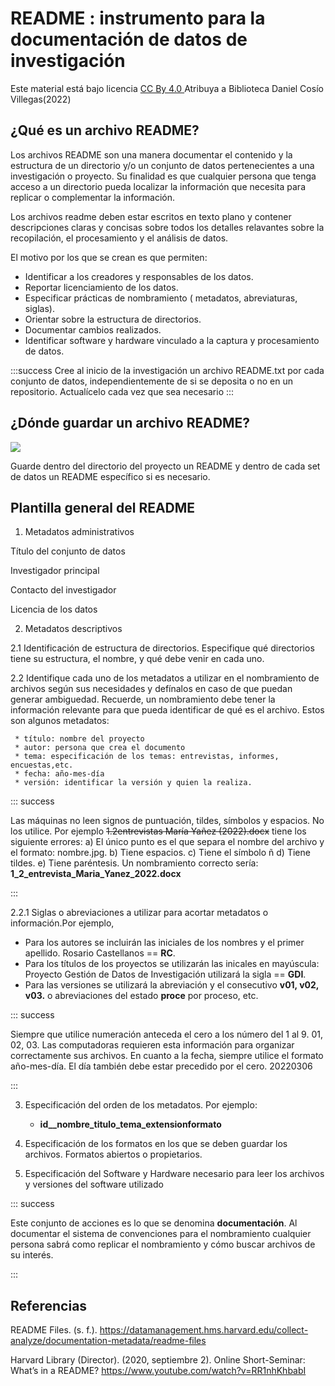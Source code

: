 # README : instrumento para la documentación de datos de investigación

Este material está bajo licencia [CC By 4.0 ](https://creativecommons.org/licenses/by/4.0/) Atribuya a Biblioteca Daniel Cosío Villegas(2022) 

## ¿Qué es un archivo README?

Los archivos README son una manera documentar el contenido y la estructura de un directorio y/o un conjunto de datos pertenecientes a una investigación o proyecto. Su finalidad es que cualquier persona que tenga acceso a un directorio pueda localizar la información que necesita para replicar o complementar la información. 

Los archivos readme deben estar escritos en texto plano y contener descripciones claras y concisas sobre todos los detalles relavantes sobre la recopilación, el procesamiento y el análisis de datos.

El motivo por los que se crean es que permiten:

* Identificar a los creadores y responsables de los datos.
* Reportar licenciamiento de los datos.
* Especificar prácticas de nombramiento ( metadatos, abreviaturas, siglas).
* Orientar sobre la estructura de directorios.
* Documentar cambios realizados.
* Identificar software y hardware vinculado a la captura y procesamiento de datos. 


:::success
Cree al inicio de la investigación un archivo README.txt por cada conjunto de datos, independientemente de si se deposita o no en un repositorio. Actualícelo cada vez que sea necesario
:::

## ¿Dónde guardar un archivo README?


![](https://docutopia.tupale.co/uploads/bae255bfaf09987070b3710e9.JPG)

Guarde dentro del directorio del proyecto un README y dentro de cada set de datos un README específico si es necesario. 

## Plantilla general del README

1. Metadatos administrativos

Título del conjunto de datos

Investigador principal

Contacto del investigador

Licencia de los datos


2. Metadatos descriptivos

2.1 Identificación de estructura de directorios. Especifique qué directorios tiene su estructura, el nombre, y qué debe venir en cada uno. 

2.2 Identifique cada uno de los metadatos a utilizar en el nombramiento de archivos según sus necesidades y defínalos en caso de que puedan generar ambiguedad. Recuerde, un nombramiento debe tener la información relevante para que pueda identificar de qué es el archivo. Estos son algunos metadatos: 

     * título: nombre del proyecto
     * autor: persona que crea el documento
     * tema: especificación de los temas: entrevistas, informes, encuestas,etc.
     * fecha: año-mes-día
     * versión: identificar la versión y quien la realiza.

::: success

Las máquinas no leen signos de puntuación, tildes, símbolos y espacios. No los utilice. Por ejemplo ~~1.2entrevistas María Yañez (2022).docx~~  tiene los siguiente errores: a) El único punto es el que separa el nombre del archivo y el formato: nombre.jpg. b) Tiene espacios. c) Tiene el símbolo ñ d) Tiene tildes. e) Tiene paréntesis. Un nombramiento correcto sería: **1_2_entrevista_Maria_Yanez_2022.docx**

:::


   2.2.1  Siglas o abreviaciones a utilizar para acortar metadatos o información.Por ejemplo,
  
* Para los autores se incluirán las iniciales de los nombres y el primer apellido. Rosario Castellanos == **RC**.
* Para los títulos de los proyectos se utilizarán las inicales en mayúscula: Proyecto Gestión de Datos de Investigación utilizará la sigla == **GDI**.
* Para las versiones se utilizará la abreviación y el consecutivo **v01, v02, v03.** o abreviaciones del estado **proce** por proceso, etc. 
     
     
::: success

Siempre que utilice numeración anteceda el cero a los número del 1 al 9. 01, 02, 03. Las computadoras requieren esta información para organizar correctamente sus archivos. En cuanto a la fecha, siempre utilice el formato año-mes-día. El día también debe estar precedido por el cero. 20220306

:::

 3. Especificación del orden de los metadatos. Por ejemplo:
 
       * **id__nombre_titulo_tema_extensionformato**

 4. Especificación de los formatos en los que se deben guardar los archivos. Formatos abiertos o propietarios. 

5. Especificación del Software y Hardware necesario para leer los archivos y versiones del software utilizado

::: success

Este conjunto de acciones es lo que se denomina **documentación**. Al documentar el sistema de convenciones para el nombramiento cualquier persona sabrá como replicar el nombramiento y cómo buscar archivos de su interés.

:::


## Referencias 

README Files. (s. f.). https://datamanagement.hms.harvard.edu/collect-analyze/documentation-metadata/readme-files

Harvard Library (Director). (2020, septiembre 2). Online Short-Seminar: What’s in a README? https://www.youtube.com/watch?v=RR1nhKhbabI
